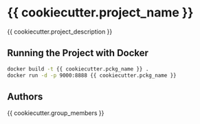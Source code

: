 # {{ cookiecutter.project_name }}

{{ cookiecutter.project_description }}

## Running the Project with Docker

```bash
docker build -t {{ cookiecutter.pckg_name }} .
docker run -d -p 9000:8888 {{ cookiecutter.pckg_name }}
```

## Authors

{{ cookiecutter.group_members }}